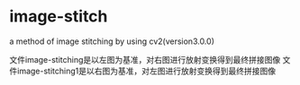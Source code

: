 # image-stitch
a method of image stitching by using cv2(version3.0.0)


文件image-stitching是以左图为基准，对右图进行放射变换得到最终拼接图像
文件image-stitching1是以右图为基准，对左图进行放射变换得到最终拼接图像

